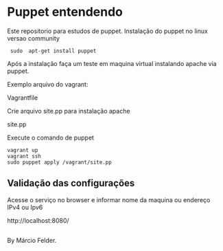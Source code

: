 # Puppet entendendo

Este repositorio para estudos de puppet.
Instalação do puppet no linux versao community

```
 sudo  apt-get install puppet

```

Após a instalação faça um teste em maquina virtual instalando apache via puppet. 

Exemplo arquivo do vagrant:

Vagrantfile

Crie arquivo site.pp para instalação apache

site.pp 

Execute o comando  de puppet

```
vagrant up
vagrant ssh
sudo puppet apply /vagrant/site.pp

```

## Validação das configurações

Acesse o serviço no browser e informar nome da maquina ou endereço IPv4 ou Ipv6

http://localhost:8080/


## 

By Márcio Felder.
